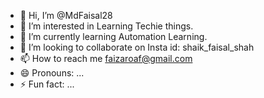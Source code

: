 - 👋 Hi, I’m @MdFaisal28
- 👀 I’m interested in Learning Techie things.
- 🌱 I’m currently learning Automation Learning.
- 💞️ I’m looking to collaborate on Insta id: shaik_faisal_shah
- 📫 How to reach me faizaroaf@gmail.com
- 😄 Pronouns: ...
- ⚡ Fun fact: ...

<!---
MdFaisal28/MdFaisal28 is a ✨ special ✨ repository because its `README.md` (this file) appears on your GitHub profile.
You can click the Preview link to take a look at your changes.
--->
